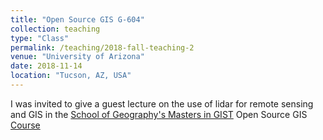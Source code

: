 ```yaml
---
title: "Open Source GIS G-604"
collection: teaching
type: "Class"
permalink: /teaching/2018-fall-teaching-2
venue: "University of Arizona"
date: 2018-11-14
location: "Tucson, AZ, USA"
---
```


I was invited to give a guest lecture on the use of lidar for remote sensing and GIS in the [School of Geography's Masters in GIST](https://gis.arizona.edu/) Open Source GIS [Course](https://prezi.com/view/cZiRIitEHtS13F6IMX8Q/) 
